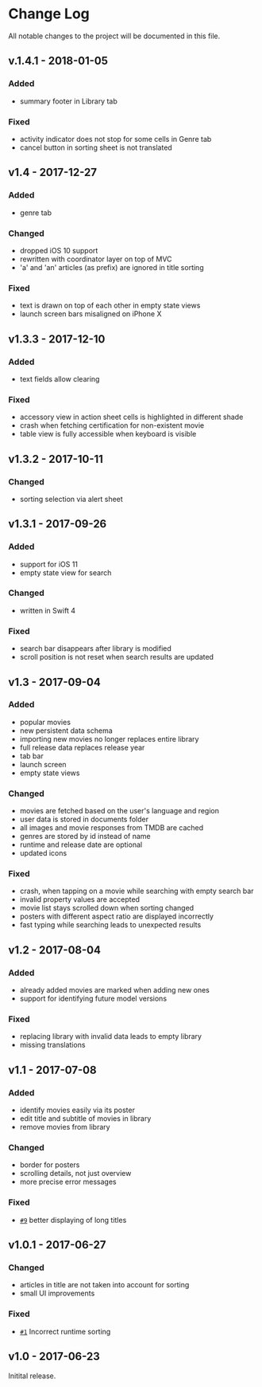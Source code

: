 # Change Log

All notable changes to the project will be documented in this file.

## v.1.4.1 - 2018-01-05

### Added
- summary footer in Library tab

### Fixed
- activity indicator does not stop for some cells in Genre tab
- cancel button in sorting sheet is not translated

## v1.4 - 2017-12-27

### Added
- genre tab

### Changed
- dropped iOS 10 support
- rewritten with coordinator layer on top of MVC
- 'a' and 'an' articles (as prefix) are ignored in title sorting

### Fixed
- text is drawn on top of each other in empty state views
- launch screen bars misaligned on iPhone X

## v1.3.3 - 2017-12-10

### Added
- text fields allow clearing

### Fixed
- accessory view in action sheet cells is highlighted in different shade
- crash when fetching certification for non-existent movie
- table view is fully accessible when keyboard is visible

## v1.3.2 - 2017-10-11

### Changed
- sorting selection via alert sheet

## v1.3.1 - 2017-09-26

### Added
- support for iOS 11
- empty state view for search

### Changed
- written in Swift 4

### Fixed
- search bar disappears after library is modified
- scroll position is not reset when search results are updated

## v1.3 - 2017-09-04

### Added
- popular movies
- new persistent data schema
- importing new movies no longer replaces entire library
- full release data replaces release year
- tab bar
- launch screen
- empty state views

### Changed
- movies are fetched based on the user's language and region
- user data is stored in documents folder
- all images and movie responses from TMDB are cached
- genres are stored by id instead of name
- runtime and release date are optional
- updated icons

### Fixed
- crash, when tapping on a movie while searching with empty search bar
- invalid property values are accepted
- movie list stays scrolled down when sorting changed
- posters with different aspect ratio are displayed incorrectly
- fast typing while searching leads to unexpected results

## v1.2 - 2017-08-04

### Added
- already added movies are marked when adding new ones
- support for identifying future model versions

### Fixed
- replacing library with invalid data leads to empty library
- missing translations

## v1.1 - 2017-07-08

### Added
- identify movies easily via its poster
- edit title and subtitle of movies in library
- remove movies from library

### Changed
- border for posters
- scrolling details, not just overview
- more precise error messages

### Fixed
- [`#9`][] better displaying of long titles

[`#9`]: https://github.com/bauer-martin/cinema-ios/issues/9

## v1.0.1 - 2017-06-27

### Changed
- articles in title are not taken into account for sorting
- small UI improvements

### Fixed
- [`#1`][] Incorrect runtime sorting

[`#1`]: https://github.com/bauer-martin/cinema-ios/issues/1


## v1.0 - 2017-06-23

Initital release.
